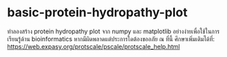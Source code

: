 # basic-protein-hydropathy-plot
ทำลองสร้าง protein hydropathy plot จาก numpy และ matplotlib อย่างง่ายเพื่อใช้ในการเรียนรู้ด้าน bioinformatics หากมีผิดพลาดแต่ประการใดต้องขออภัย ณ ที่นี้
ศึกษาเพิ่มเติมได้ที่: https://web.expasy.org/protscale/pscale/protscale_help.html

